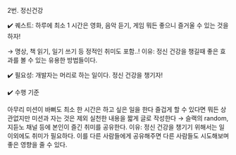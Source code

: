 2번. 정신건강

✔️ 퀘스트: 하루에 최소 1 시간은 영화, 음악 듣기, 게임 뭐든 좋으니 즐거울 수 있는 것을 하자!

→ 명상, 책 읽기, 일기 쓰기 등 정적인 취미도 포함..!
이유: 정신 건강을 챙길때 좋은 효과를 볼 수 있는 유용한 방법들이다.

✔️ 필요성: 개발자는 머리로 하는 일이다. 정신 건강을 챙기자!

✔️ 수행 기준

아무리 미션이 바뻐도 최소 한 시간은 하고 싶은 일을 한다
즐겁게 할 수 있다면 뭐든 상관없지만 미션과 자는 것은 제외
실천한 내용을 짧게 글로 작성한다
→ 슬랙의 random, 지듣노 채널 등에 본인이 즐긴 취미를 공유한다.
이유: 정신 건강을 챙기기 위해서는 일 이외에도 취미가 필요하다. 이를 다른 사람들에게 공유해주면 다른 사람들도 시도해보며 좋은 영향을 줄 수 있다.
